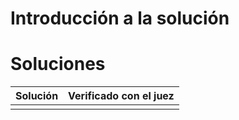 # Introducción a la solución

# Soluciones

| Solución | Verificado con el juez |
| :------: | :--------------------: |
|          |                        |

